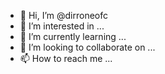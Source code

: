 - 👋 Hi, I’m @dirroneofc
- 👀 I’m interested in ...
- 🌱 I’m currently learning ...
- 💞️ I’m looking to collaborate on ...
- 📫 How to reach me ...

<!---
dirroneofc/dirroneofc is a ✨ special ✨ repository because its `README.md` (this file) appears on your GitHub profile.
You can click the Preview link to take a look at your changes.
--->

